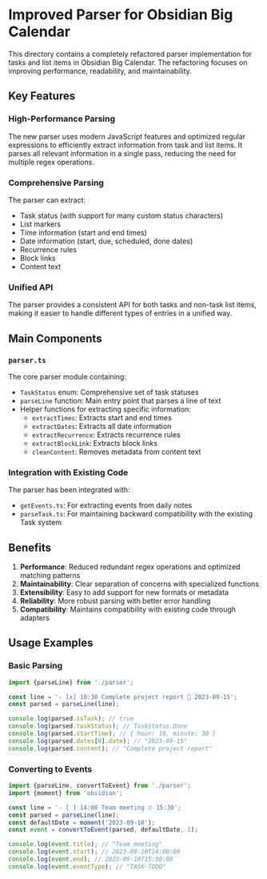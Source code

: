 # Improved Parser for Obsidian Big Calendar

This directory contains a completely refactored parser implementation for tasks and list items in Obsidian Big Calendar. The refactoring focuses on improving performance, readability, and maintainability.

## Key Features

### High-Performance Parsing

The new parser uses modern JavaScript features and optimized regular expressions to efficiently extract information from task and list items. It parses all relevant information in a single pass, reducing the need for multiple regex operations.

### Comprehensive Parsing

The parser can extract:

- Task status (with support for many custom status characters)
- List markers
- Time information (start and end times)
- Date information (start, due, scheduled, done dates)
- Recurrence rules
- Block links
- Content text

### Unified API

The parser provides a consistent API for both tasks and non-task list items, making it easier to handle different types of entries in a unified way.

## Main Components

### `parser.ts`

The core parser module containing:

- `TaskStatus` enum: Comprehensive set of task statuses
- `parseLine` function: Main entry point that parses a line of text
- Helper functions for extracting specific information:
  - `extractTimes`: Extracts start and end times
  - `extractDates`: Extracts all date information
  - `extractRecurrence`: Extracts recurrence rules
  - `extractBlockLink`: Extracts block links
  - `cleanContent`: Removes metadata from content text

### Integration with Existing Code

The parser has been integrated with:

- `getEvents.ts`: For extracting events from daily notes
- `parseTask.ts`: For maintaining backward compatibility with the existing Task system

## Benefits

1. **Performance**: Reduced redundant regex operations and optimized matching patterns
2. **Maintainability**: Clear separation of concerns with specialized functions
3. **Extensibility**: Easy to add support for new formats or metadata
4. **Reliability**: More robust parsing with better error handling
5. **Compatibility**: Maintains compatibility with existing code through adapters

## Usage Examples

### Basic Parsing

```typescript
import {parseLine} from './parser';

const line = '- [x] 10:30 Complete project report 📅 2023-09-15';
const parsed = parseLine(line);

console.log(parsed.isTask); // true
console.log(parsed.taskStatus); // TaskStatus.Done
console.log(parsed.startTime); // { hour: 10, minute: 30 }
console.log(parsed.dates[0].date); // "2023-09-15"
console.log(parsed.content); // "Complete project report"
```

### Converting to Events

```typescript
import {parseLine, convertToEvent} from './parser';
import {moment} from 'obsidian';

const line = '- [ ] 14:00 Team meeting ⏲ 15:30';
const parsed = parseLine(line);
const defaultDate = moment('2023-09-10');
const event = convertToEvent(parsed, defaultDate, 1);

console.log(event.title); // "Team meeting"
console.log(event.start); // 2023-09-10T14:00:00
console.log(event.end); // 2023-09-10T15:30:00
console.log(event.eventType); // "TASK-TODO"
```
